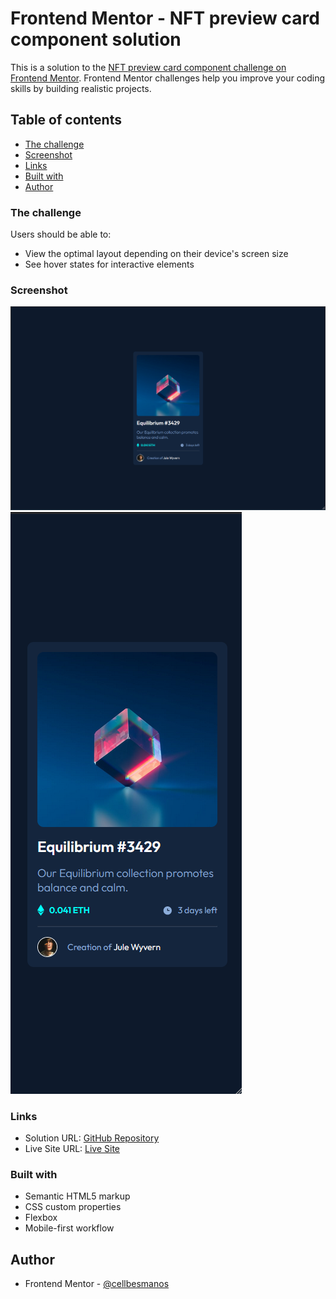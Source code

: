 # Frontend Mentor - NFT preview card component solution

This is a solution to the [NFT preview card component challenge on Frontend Mentor](https://www.frontendmentor.io/challenges/nft-preview-card-component-SbdUL_w0U). Frontend Mentor challenges help you improve your coding skills by building realistic projects.

## Table of contents

- [The challenge](#the-challenge)
- [Screenshot](#screenshot)
- [Links](#links)
- [Built with](#built-with)
- [Author](#author)

### The challenge

Users should be able to:

- View the optimal layout depending on their device's screen size
- See hover states for interactive elements

### Screenshot

![Desktop Preview](./assets/images/screenshots/nft_card_1440px.png)
![Mobile Preview](./assets/images/screenshots/nft_card_375px.png)

### Links

- Solution URL: [GitHub Repository](https://github.com/cellbesmanos/fm-nft-card)
- Live Site URL: [Live Site](https://pensive-kilby-1b2644.netlify.app/)

### Built with

- Semantic HTML5 markup
- CSS custom properties
- Flexbox
- Mobile-first workflow

## Author

- Frontend Mentor - [@cellbesmanos](https://www.frontendmentor.io/profile/cellbesmanos)
